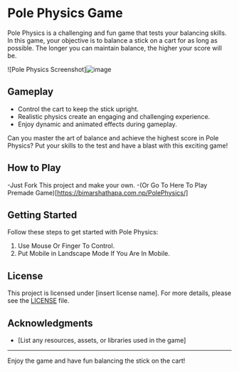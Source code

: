 # Pole Physics Game

Pole Physics is a challenging and fun game that tests your balancing skills. In this game, your objective is to balance a stick on a cart for as long as possible. The longer you can maintain balance, the higher your score will be.

![Pole Physics Screenshot]![image](https://github.com/Bimarsha69/PolePhysics/assets/116154292/44d8e6de-a6ab-49a5-800f-42a6da3dfc75)


## Gameplay

- Control the cart to keep the stick upright.
- Realistic physics create an engaging and challenging experience.
- Enjoy dynamic and animated effects during gameplay.

Can you master the art of balance and achieve the highest score in Pole Physics? Put your skills to the test and have a blast with this exciting game!

## How to Play

-Just Fork This project and make your own.
-(Or Go To Here To Play Premade Game)[https://bimarshathapa.com.np/PolePhysics/] 
## Getting Started

Follow these steps to get started with Pole Physics:

1. Use Mouse Or Finger To Control.
2. Put Mobile in Landscape Mode If You Are In Mobile.

## License

This project is licensed under [insert license name]. For more details, please see the [LICENSE](LICENSE) file.

## Acknowledgments

- [List any resources, assets, or libraries used in the game]

---

Enjoy the game and have fun balancing the stick on the cart!
